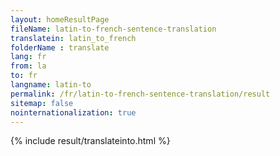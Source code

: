 ```yaml
---
layout: homeResultPage
fileName: latin-to-french-sentence-translation
translatein: latin_to_french
folderName : translate
lang: fr
from: la
to: fr
langname: latin-to
permalink: /fr/latin-to-french-sentence-translation/result
sitemap: false
nointernationalization: true
---
```

{% include result/translateinto.html %}

<script src="/js/result/translation.js" data-foldername="{{page.folderName}}" data-lang="{{page.lang}}"></script>
